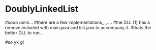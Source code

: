# DoublyLinkedList

#sooo umm...
#there are a few implementations,,,,....
#the DLL (1) has a remove included with main.java and list.java to accompany it.
#thats the better DLL to run..

#so yk gl
